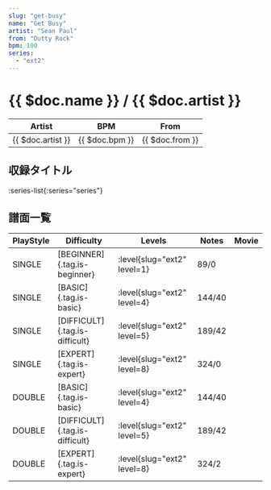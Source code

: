 ```yaml
---
slug: "get-busy"
name: "Get Busy"
artist: "Sean Paul"
from: "Dutty Rock"
bpm: 100
series:
  - "ext2"
---
```


# {{ $doc.name }} / {{ $doc.artist }}

|Artist|BPM|From|
|------|---|----|
|{{ $doc.artist }}|{{ $doc.bpm }}|{{ $doc.from }}|

## 収録タイトル

:series-list{:series="series"}

## 譜面一覧

|PlayStyle|Difficulty|Levels|Notes|Movie|
|---------|----------|------|-----|-----|
|SINGLE|[BEGINNER]{.tag.is-beginner}|<div class="field is-grouped is-grouped-multiline"> :level{slug="ext2" level=1}</div>|89/0||
|SINGLE|[BASIC]{.tag.is-basic}|<div class="field is-grouped is-grouped-multiline"> :level{slug="ext2" level=4}</div>|144/40||
|SINGLE|[DIFFICULT]{.tag.is-difficult}|<div class="field is-grouped is-grouped-multiline"> :level{slug="ext2" level=5}</div>|189/42||
|SINGLE|[EXPERT]{.tag.is-expert}|<div class="field is-grouped is-grouped-multiline"> :level{slug="ext2" level=8}</div>|324/0||
|DOUBLE|[BASIC]{.tag.is-basic}|<div class="field is-grouped is-grouped-multiline"> :level{slug="ext2" level=4}</div>|144/40||
|DOUBLE|[DIFFICULT]{.tag.is-difficult}|<div class="field is-grouped is-grouped-multiline"> :level{slug="ext2" level=5}</div>|189/42||
|DOUBLE|[EXPERT]{.tag.is-expert}|<div class="field is-grouped is-grouped-multiline"> :level{slug="ext2" level=8}</div>|324/2||
